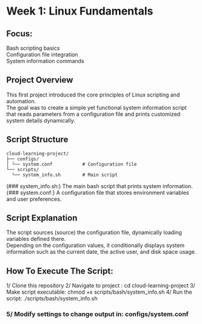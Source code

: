 # Week 1: Linux Fundamentals
## Focus:
Bash scripting basics  
Configuration file integration  
System information commands
## Project Overview
This first project introduced the core principles of Linux scripting and automation.  
The goal was to create a simple yet functional system information script that reads parameters from a configuration file and prints customized system details dynamically.
## Script Structure

```
cloud-learning-project/     
├── configs/                 
│ └── system.conf           # Configuration file  
└── scripts/
  └── system_info.sh        # Main script
``` 
(### system_info.sh:) The main bash script that prints system information.  
{### system.conf:} A configuration file that stores environment variables and user preferences.
## Script Explanation
The script sources (source) the configuration file, dynamically loading variables defined there.  
Depending on the configuration values, it conditionally displays system information such as the current date, the active user, and disk space usage.

## How To Execute The Script:
1/ Clone this repository
 2/ Navigate to project : cd cloud-learning-project 
 3/ Make script executable: chmod +x scripts/bash/system_info.sh
 4/ Run the script: ./scripts/bash/system_info.sh
### 5/ Modify settings to change output in: configs/system.conf
